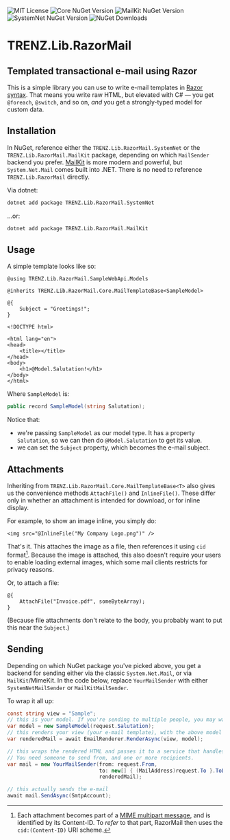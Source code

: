 ![MIT License](https://img.shields.io/badge/License-MIT-green?style=flat-square)
![Core NuGet Version](https://img.shields.io/nuget/v/TRENZ.Lib.RazorMail.Core?style=flat-square&label=Core)
![MailKit NuGet Version](https://img.shields.io/nuget/v/TRENZ.Lib.RazorMail.MailKit?style=flat-square&label=MailKit)
![SystemNet NuGet Version](https://img.shields.io/nuget/v/TRENZ.Lib.RazorMail.SystemNet?style=flat-square&label=SystemNet)
![NuGet Downloads](https://img.shields.io/nuget/dt/TRENZ.Lib.RazorMail.Core?style=flat-square)

# TRENZ.Lib.RazorMail
## Templated transactional e-mail using Razor

This is a simple library you can use to write e-mail templates in [Razor syntax](https://learn.microsoft.com/en-us/aspnet/core/mvc/views/razor). That means you write raw HTML,
but elevated with C# — you get `@foreach`, `@switch`, and so on, _and_ you get a strongly-typed model for custom data.

## Installation

In NuGet, reference either the `TRENZ.Lib.RazorMail.SystemNet` or the `TRENZ.Lib.RazorMail.MailKit` package, depending
on which `MailSender` backend you prefer. [MailKit](https://github.com/jstedfast/MailKit) is more modern and powerful,
but `System.Net.Mail` comes built into .NET. There is no need to reference `TRENZ.Lib.RazorMail` directly.

Via dotnet:

```bash
dotnet add package TRENZ.Lib.RazorMail.SystemNet
```

…or:

```bash
dotnet add package TRENZ.Lib.RazorMail.MailKit
```

## Usage

A simple template looks like so:

```cshtml
@using TRENZ.Lib.RazorMail.SampleWebApi.Models

@inherits TRENZ.Lib.RazorMail.Core.MailTemplateBase<SampleModel>

@{
    Subject = "Greetings!";
}

<!DOCTYPE html>

<html lang="en">
<head>
    <title></title>
</head>
<body>
    <h1>@Model.Salutation!</h1>
</body>
</html>
```

Where `SampleModel` is:

```csharp
public record SampleModel(string Salutation);
```

Notice that:

* we're passing `SampleModel` as our model type. It has a property `Salutation`, so we can then do `@Model.Salutation` to get its value.
* we can set the `Subject` property, which becomes the e-mail subject.

## Attachments

Inheriting from `TRENZ.Lib.RazorMail.Core.MailTemplateBase<T>` also gives us the convenience methods `AttachFile()` and
`InlineFile()`. These differ only in whether an attachment is intended for download, or for inline display.

For example, to show an image inline, you simply do:

```cshtml
<img src="@InlineFile("My Company Logo.png")" />
```

That's it. This attaches the image as a file, then references it using `cid` format[^1].
Because the image is attached, this also doesn't require your users to enable
loading external images, which some mail clients restricts for privacy reasons.

[^1]: Each attachment becomes part of a [MIME multipart message](https://en.wikipedia.org/wiki/MIME#Multipart_messages),
and is identified by its Content-ID. To _refer_ to that part, RazorMail then
uses the `cid:(Content-ID)` URI scheme.

Or, to attach a file:

```cshtml
@{
    AttachFile("Invoice.pdf", someByteArray);
}
```

(Because file attachments don't relate to the body, you probably want to put this near the `Subject`.)

## Sending

Depending on which NuGet package you've picked above, you get a backend for sending either via the classic
`System.Net.Mail`, or via `MailKit`/MimeKit. In the code below, replace `YourMailSender` with either `SystemNetMailSender` or
`MailKitMailSender`.

To wrap it all up:

```csharp
const string view = "Sample";
// this is your model. If you're sending to multiple people, you may want to customize this per person.
var model = new SampleModel(request.Salutation);
// this renders your view (your e-mail template), with the above model as an argument).
var renderedMail = await EmailRenderer.RenderAsync(view, model);

// this wraps the rendered HTML and passes it to a service that handles sending.
// You need someone to send from, and one or more recipients.
var mail = new YourMailSender(from: request.From,
                              to: new[] { (MailAddress)request.To }.ToList(),
                              renderedMail);

// this actually sends the e-mail
await mail.SendAsync(SmtpAccount);
```
